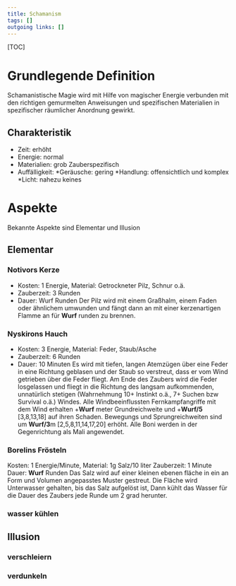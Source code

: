 ```yaml
---
title: Schamanism  
tags: []
outgoing links: []  
---
```

[TOC]

# Grundlegende Definition
Schamanistische Magie wird mit Hilfe von magischer Energie verbunden mit den richtigen gemurmelten Anweisungen und spezifischen Materialien in spezifischer räumlicher Anordnung gewirkt.
## Charakteristik
* Zeit: erhöht
* Energie: normal
* Materialien: grob Zauberspezifisch
* Auffälligkeit: 
    *Geräusche: gering
    *Handlung: offensichtlich und komplex
    *Licht: nahezu keines


# Aspekte
Bekannte Aspekte sind Elementar und Illusion

## Elementar

### Notivors Kerze
* Kosten: 1 Energie, Material: Getrockneter Pilz, Schnur o.ä.
* Zauberzeit: 3 Runden
* Dauer: Wurf Runden
Der Pilz wird mit einem Graßhalm, einem Faden oder ähnlichem umwunden und fängt dann an mit einer kerzenartigen Flamme an für **Wurf** runden zu brennen.

### Nyskirons Hauch
* Kosten: 3 Energie, Material: Feder, Staub/Asche
* Zauberzeit: 6 Runden
* Dauer: 10 Minuten
Es wird mit tiefen, langen Atemzügen über eine Feder in eine Richtung geblasen und der Staub so verstreut, dass er vom Wind getrieben über die Feder fliegt. Am Ende des Zaubers wird die Feder losgelassen und fliegt in die Richtung des langsam aufkommenden, unnatürlich stetigen (Wahrnehmung 10+ Instinkt o.ä., 7+ Suchen bzw Survival o.ä.) Windes. 
Alle Windbeeinflussten Fernkampfangriffe mit dem Wind erhalten +**Wurf** meter Grundreichweite und +**Wurf/5** [3,8,13,18] auf ihren Schaden.
Bewegungs und Sprungreichweiten sind um **Wurf/3**m [2,5,8,11,14,17,20] erhöht.
Alle Boni werden in der Gegenrichtung als Mali angewendet. 

### Borelins Frösteln
Kosten: 1 Energie/Minute, Material: 1g Salz/10 liter
Zauberzeit: 1 Minute
Dauer: **Wurf** Runden
Das Salz wird auf einer kleinen ebenen fläche in ein an Form und Volumen angepasstes Muster gestreut. Die Fläche wird Unterwasser gehalten, bis das Salz aufgelöst ist, Dann kühlt das Wasser für die Dauer des Zaubers jede Runde um 2 grad herunter.

### wasser kühlen

## Illusion

### verschleiern
### verdunkeln
